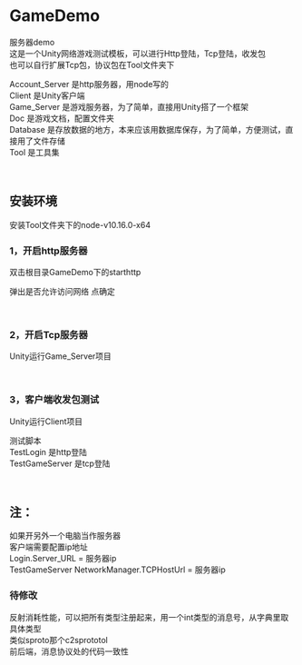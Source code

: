 # GameDemo
服务器demo <br/>
这是一个Unity网络游戏测试模板，可以进行Http登陆，Tcp登陆，收发包 <br/>
也可以自行扩展Tcp包，协议包在Tool文件夹下 <br/>

Account_Server 是http服务器，用node写的 <br/>
Client 是Unity客户端 <br/>
Game_Server 是游戏服务器，为了简单，直接用Unity搭了一个框架 <br/>
Doc 是游戏文档，配置文件夹 <br/>
Database 是存放数据的地方，本来应该用数据库保存，为了简单，方便测试，直接用了文件存储 <br/>
Tool 是工具集 <br/>

&emsp;
&emsp;

## 安装环境
安装Tool文件夹下的node-v10.16.0-x64

### 1，开启http服务器
双击根目录GameDemo下的starthttp

弹出是否允许访问网络
点确定

&emsp;

### 2，开启Tcp服务器
Unity运行Game_Server项目

&emsp;

### 3，客户端收发包测试
Unity运行Client项目

测试脚本 <br/>
TestLogin 是http登陆 <br/>
TestGameServer 是tcp登陆

&emsp;

## 注：
如果开另外一个电脑当作服务器 <br/>
客户端需要配置ip地址 <br/>
Login.Server_URL = 服务器ip <br/>
TestGameServer NetworkManager.TCPHostUrl = 服务器ip



### 待修改
反射消耗性能，可以把所有类型注册起来，用一个int类型的消息号，从字典里取具体类型 <br/>
类似sproto那个c2sprototol <br/>
前后端，消息协议处的代码一致性 <br/>
